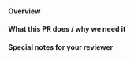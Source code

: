 <!--
Thank you for sending a pull request! Here some tips for contributors:

1. Fill the description template below.
2. Include appropriate tests (if necessary). Make sure that all CI checks passed.
3. If the Pull Request is a work in progress, make use of GitHub's "Draft PR" feature and mark it as such.
-->

#### Overview

<!-- Describe your changes briefly here. -->

#### What this PR does / why we need it

<!--
- Please state in detail why we need this PR and what it solves.
- If your PR closes some of the existing issues, please add links to them here.
  Mentioned issues will be automatically closed.
  Usage: "Closes #<issue number>", or "Closes (paste link of issue)"
-->

#### Special notes for your reviewer
